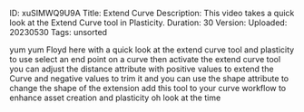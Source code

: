 ID: xuSIMWQ9U9A
Title: Extend Curve
Description: This video takes a quick look at the Extend Curve tool in Plasticity.
Duration: 30
Version: 
Uploaded: 20230530
Tags: unsorted

yum yum Floyd here with a quick look at
the extend curve tool and plasticity to
use select an end point on a curve then
activate the extend curve tool you can
adjust the distance attribute with
positive values to extend the Curve and
negative values to trim it
and you can use the shape attribute to
change the shape of the extension
add this tool to your curve workflow to
enhance asset creation and plasticity
oh look at the time
